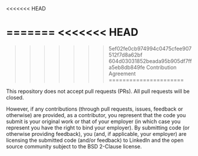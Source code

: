 <<<<<<< HEAD

=======
<<<<<<< HEAD
=======

>>>>>>> 5ef02fe0cb974994c0475cfee907512f7d8a62bf
>>>>>>> 604d03031852beada95b905df7ffa5eb8db849fe
Contribution Agreement
======================

This repository does not accept pull requests (PRs). All pull requests will be closed.

However, if any contributions (through pull requests, issues, feedback or otherwise) are provided, as a contributor, you represent that the code you submit is your original work or that of your employer (in which case you represent you have the right to bind your employer). By submitting code (or otherwise providing feedback), you (and, if applicable, your employer) are licensing the submitted code (and/or feedback) to LinkedIn and the open source community subject to the BSD 2-Clause license.
